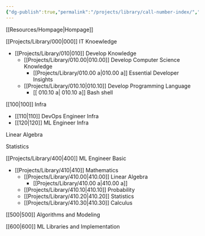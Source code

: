 ```yaml
---
{"dg-publish":true,"permalink":"/projects/library/call-number-index/","noteIcon":"0","created":"2023-12-28T18:54:11.332+09:00","updated":"2024-01-15T12:31:51.032+09:00"}
---
```



[[Resources/Hompage\|Hompage]]

[[Projects/Library/000\|000]] IT Knoewledge
- [[Projects/Library/010\|010]] Develop Knowledge
	- [[Projects/Library/010.00\|010.00]] Develop Computer Science Knowledge
		- [[Projects/Library/010.00 a\|010.00 a]] Essential Developer Insights
	- [[Projects/Library/010.10\|010.10]] Develop Programming Language
		- [[ 010.10 a\| 010.10 a]] Bash shell
	

[[100\|100]] Infra
- [[110\|110]] DevOps Engineer Infra
- [[120\|120]] ML Engineer Infra

Linear Algebra

Statistics


[[Projects/Library/400\|400]] ML Engineer Basic
- [[Projects/Library/410\|410]] Mathematics
	- [[Projects/Library/410.00\|410.00]] Linear Algebra
		- [[Projects/Library/410.00 a\|410.00 a]]
	- [[Projects/Library/410.10\|410.10]] Probability
	- [[Projects/Library/410.20\|410.20]] Statistics
	- [[Projects/Library/410.30\|410.30]] Calculus

[[500\|500]] Algorithms and Modeling 

[[600\|600]] ML Libraries and Implementation